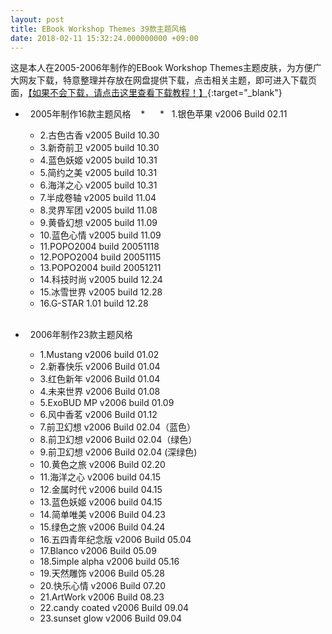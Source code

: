 ```yaml
---
layout: post
title: EBook Workshop Themes 39款主题风格
date: 2018-02-11 15:32:24.000000000 +09:00
---
```


这是本人在2005-2006年制作的EBook Workshop Themes主题皮肤，为方便广大网友下载，特意整理并存放在网盘提供下载，点击相关主题，即可进入下载页面，[【如果不会下载，请点击这里查看下载教程！】](http://blog.sina.com.cn/s/blog_180e76fbf0102x78i.html){:target="_blank"}

*   2005年制作16款主题风格
    *   
    *   1.银色苹果 v2006 Build 02.11
    *   2.古色古香 v2005 Build 10.30
    *   3.新奇前卫 v2005 build 10.30
    *   4.蓝色妖姬 v2005 build 10.31
    *   5.简约之美 v2005 build 10.31    
    *   6.海洋之心 v2005 build 10.31
    *   7.半成卷轴 v2005 build 11.04
    *   8.灵界军团 v2005 build 11.08
    *   9.黄昏幻想 v2005 build 11.09
    *   10.蓝色心情 v2005 build 11.09
    *   11.POPO2004 build 20051118
    *   12.POPO2004 build 20051115
    *   13.POPO2004 build 20051211
    *   14.科技时尚 v2005 build 12.24
    *   15.冰雪世界 v2005 build 12.28
    *   16.G-STAR 1.01  build 12.28

    <br>
*   2006年制作23款主题风格
    *   1.Mustang v2006 build 01.02
    *   2.新春快乐 v2006 Build 01.04
    *   3.红色新年 v2006 Build 01.04
    *   4.未来世界 v2006 Build 01.08
    *   5.ExoBUD MP v2006 build 01.09
    *   6.风中香茗 v2006 Build 01.12    
    *   7.前卫幻想 v2006 Build 02.04（蓝色）
    *   8.前卫幻想 v2006 Build 02.04（绿色）
    *   9.前卫幻想 v2006 Build 02.04 (深绿色)
    *   10.黄色之旅 v2006 Build 02.20
    *   11.海洋之心 v2006 build 04.15
    *   12.金属时代 v2006 build 04.15
    *   13.蓝色妖姬 v2006 build 04.15
    *   14.简单唯美 v2006 Build 04.23
    *   15.绿色之旅 v2006 Build 04.24
    *   16.五四青年纪念版 v2006 Build 05.04
    *   17.Blanco v2006 Build 05.09
    *   18.5imple alpha v2006 build 05.16
    *   19.天然雕饰 v2006 Build 05.28
    *   20.快乐心情 v2006 Build 07.20
    *   21.ArtWork v2006 Build 08.23
    *   22.candy coated v2006 Build 09.04
    *   23.sunset glow v2006 Build 09.04
    
    
